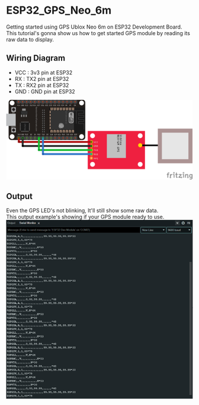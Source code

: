 # ESP32_GPS_Neo_6m
Getting started using GPS Ublox Neo 6m on ESP32 Development Board. <br/>
This tutorial's gonna show us how to get started GPS module by reading its raw data to display.

## Wiring Diagram
* VCC : 3v3 pin at ESP32 <br/>
* RX  : TX2 pin at ESP32 <br/>
* TX  : RX2 pin at ESP32 <br/>
* GND : GND pin at ESP32 <br/>
<img src="./ESP32_GPS_Neo_6m_Wiring.png">

## Output
Even the GPS LED's not blinking, It'll still show some raw data. <br/>
This output example's showing if your GPS module ready to use.
<img src="./Serial_Monitor_Output.PNG">
